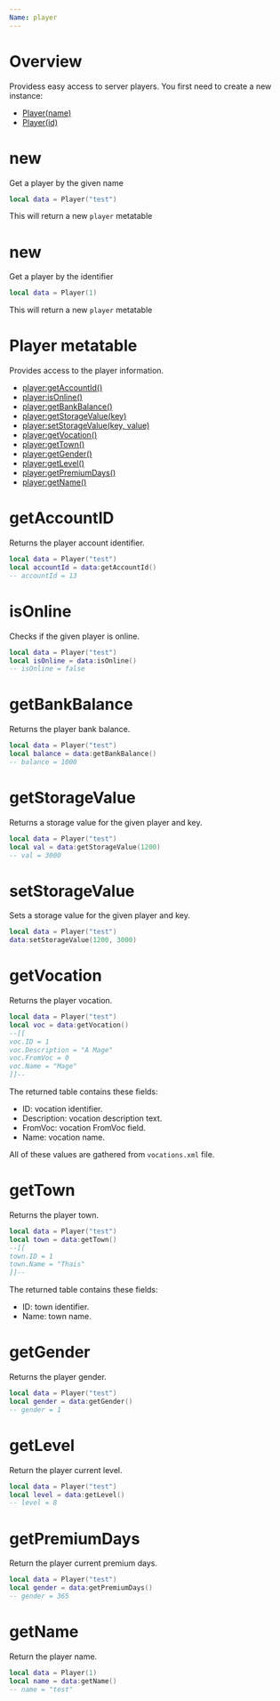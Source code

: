 ```yaml
---
Name: player
---
```


# Overview

Providess easy access to server players. You first need to create a new instance:

- [Player(name)](#new)
- [Player(id)](#new)

# new

Get a player by the given name

```lua
local data = Player("test")
```

This will return a new `player` metatable

# new

Get a player by the identifier

```lua
local data = Player(1)
```

This will return a new `player` metatable

# Player metatable

Provides access to the player information.

- [player:getAccountId()](#getaccountid)
- [player:isOnline()](#isonline)
- [player:getBankBalance()](#getbankbalance)
- [player:getStorageValue(key)](#getstoragevalue)
- [player:setStorageValue(key, value)](setstoragevalue)
- [player:getVocation()](#getvocation)
- [player:getTown()](#gettown)
- [player:getGender()](#getgender)
- [player:getLevel()](#getlevel)
- [player:getPremiumDays()](#getpremiumdays)
- [player:getName()](#getname)

# getAccountID

Returns the player account identifier.

```lua
local data = Player("test")
local accountId = data:getAccountId()
-- accountId = 13
```

# isOnline

Checks if the given player is online.

```lua
local data = Player("test")
local isOnline = data:isOnline()
-- isOnline = false
```

# getBankBalance

Returns the player bank balance.

```lua
local data = Player("test")
local balance = data:getBankBalance()
-- balance = 1000
```

# getStorageValue

Returns a storage value for the given player and key.

```lua
local data = Player("test")
local val = data:getStorageValue(1200)
-- val = 3000
```

# setStorageValue

Sets a storage value for the given player and key.

```lua
local data = Player("test")
data:setStorageValue(1200, 3000)
```

# getVocation

Returns the player vocation.

```lua
local data = Player("test")
local voc = data:getVocation()
--[[
voc.ID = 1
voc.Description = "A Mage"
voc.FromVoc = 0
voc.Name = "Mage"
]]--
```

The returned table contains these fields:

- ID: vocation identifier.
- Description: vocation description text.
- FromVoc: vocation FromVoc field.
- Name: vocation name.

All of these values are gathered from `vocations.xml` file.

# getTown

Returns the player town.

```lua
local data = Player("test")
local town = data:getTown()
--[[
town.ID = 1
town.Name = "Thais"
]]--
```

The returned table contains these fields:

- ID: town identifier.
- Name: town name.

# getGender

Returns the player gender.

```lua
local data = Player("test")
local gender = data:getGender()
-- gender = 1
```

# getLevel

Return the player current level.

```lua
local data = Player("test")
local level = data:getLevel()
-- level = 8
```

# getPremiumDays

Return the player current premium days.

```lua
local data = Player("test")
local gender = data:getPremiumDays()
-- gender = 365
```

# getName

Return the player name.

```lua
local data = Player(1)
local name = data:getName()
-- name = "test"
```